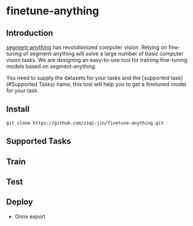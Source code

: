 # finetune-anything

## Introduction

[segment-anything](https://github.com/facebookresearch/segment-anything) has revolutionized computer vision. Relying on fine-tuning of segment-anything will solve a large number of basic computer vision tasks. We are designing an easy-to-use tool for training fine-tuning models based on segment-anything.

You need to supply the datasets for your tasks and the [supported task](#Supported Tasks) name, this tool will help you to get a finetuned model for your task.


## Install

```
git clone https://github.com/ziqi-jin/finetune-anything.git

```

## Supported Tasks

## Train

## Test

## Deploy

- Onnx export
